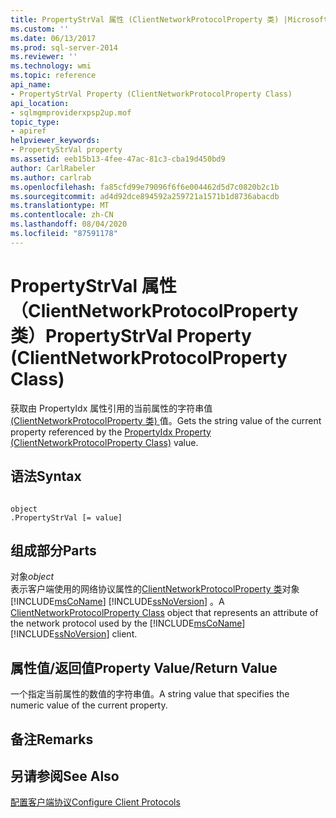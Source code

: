 ```yaml
---
title: PropertyStrVal 属性 (ClientNetworkProtocolProperty 类) |Microsoft Docs
ms.custom: ''
ms.date: 06/13/2017
ms.prod: sql-server-2014
ms.reviewer: ''
ms.technology: wmi
ms.topic: reference
api_name:
- PropertyStrVal Property (ClientNetworkProtocolProperty Class)
api_location:
- sqlmgmproviderxpsp2up.mof
topic_type:
- apiref
helpviewer_keywords:
- PropertyStrVal property
ms.assetid: eeb15b13-4fee-47ac-81c3-cba19d450bd9
author: CarlRabeler
ms.author: carlrab
ms.openlocfilehash: fa85cfd99e79096f6f6e004462d5d7c0820b2c1b
ms.sourcegitcommit: ad4d92dce894592a259721a1571b1d8736abacdb
ms.translationtype: MT
ms.contentlocale: zh-CN
ms.lasthandoff: 08/04/2020
ms.locfileid: "87591178"
---
```

# <a name="propertystrval-property-clientnetworkprotocolproperty-class"></a><span data-ttu-id="23c32-102">PropertyStrVal 属性（ClientNetworkProtocolProperty 类）</span><span class="sxs-lookup"><span data-stu-id="23c32-102">PropertyStrVal Property (ClientNetworkProtocolProperty Class)</span></span>
  <span data-ttu-id="23c32-103">获取由 PropertyIdx 属性引用的当前属性的字符串值[ (ClientNetworkProtocolProperty 类) ](clientnetworkprotocolproperty-class.md)值。</span><span class="sxs-lookup"><span data-stu-id="23c32-103">Gets the string value of the current property referenced by the [PropertyIdx Property (ClientNetworkProtocolProperty Class)](clientnetworkprotocolproperty-class.md) value.</span></span>  
  
## <a name="syntax"></a><span data-ttu-id="23c32-104">语法</span><span class="sxs-lookup"><span data-stu-id="23c32-104">Syntax</span></span>  
  
```  
  
object  
.PropertyStrVal [= value]  
```  
  
## <a name="parts"></a><span data-ttu-id="23c32-105">组成部分</span><span class="sxs-lookup"><span data-stu-id="23c32-105">Parts</span></span>  
 <span data-ttu-id="23c32-106">对象</span><span class="sxs-lookup"><span data-stu-id="23c32-106">*object*</span></span>  
 <span data-ttu-id="23c32-107">表示客户端使用的网络协议属性的[ClientNetworkProtocolProperty 类](clientnetworkprotocolproperty-class.md)对象 [!INCLUDE[msCoName](../../../includes/msconame-md.md)] [!INCLUDE[ssNoVersion](../../../includes/ssnoversion-md.md)] 。</span><span class="sxs-lookup"><span data-stu-id="23c32-107">A [ClientNetworkProtocolProperty Class](clientnetworkprotocolproperty-class.md) object that represents an attribute of the network protocol used by the [!INCLUDE[msCoName](../../../includes/msconame-md.md)] [!INCLUDE[ssNoVersion](../../../includes/ssnoversion-md.md)] client.</span></span>  
  
## <a name="property-valuereturn-value"></a><span data-ttu-id="23c32-108">属性值/返回值</span><span class="sxs-lookup"><span data-stu-id="23c32-108">Property Value/Return Value</span></span>  
 <span data-ttu-id="23c32-109">一个指定当前属性的数值的字符串值。</span><span class="sxs-lookup"><span data-stu-id="23c32-109">A string value that specifies the numeric value of the current property.</span></span>  
  
## <a name="remarks"></a><span data-ttu-id="23c32-110">备注</span><span class="sxs-lookup"><span data-stu-id="23c32-110">Remarks</span></span>  
  
## <a name="see-also"></a><span data-ttu-id="23c32-111">另请参阅</span><span class="sxs-lookup"><span data-stu-id="23c32-111">See Also</span></span>  
 [<span data-ttu-id="23c32-112">配置客户端协议</span><span class="sxs-lookup"><span data-stu-id="23c32-112">Configure Client Protocols</span></span>](../../../database-engine/configure-windows/configure-client-protocols.md)  
  
  

